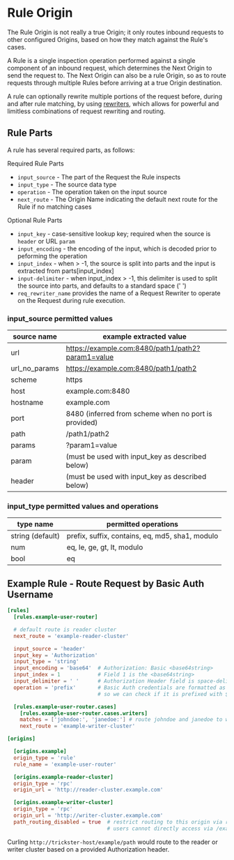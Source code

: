 # Rule Origin

The Rule Origin is not really a true Origin; it only routes inbound requests to other configured Origins, based on how they match against the Rule's cases.

A Rule is a single inspection operation performed against a single component of an inbound request, which determines the Next Origin to send the request to. The Next Origin can also be a rule Origin, so as to route requests through multiple Rules before arriving at a true Origin destination.

A rule can optionally rewrite multiple portions of the request before, during and after rule matching, by using [rewriters](./rewriters.md), which allows for powerful and limitless combinations of request rewriting and routing.

## Rule Parts

A rule has several required parts, as follows:

Required Rule Parts

- `input_source` - The part of the Request the Rule inspects
- `input_type` - The source data type
- `operation` - The operation taken on the input source
- `next_route` - The Origin Name indicating the default next route for the Rule if no matching cases

Optional Rule Parts

- `input_key` - case-sensitive lookup key; required when the source is `header` or URL `param`
- `input_encoding` - the encoding of the input, which is decoded prior to peforming the operation
- `input_index` - when > -1, the source is split into parts and the input is extracted from parts\[input_index\]
- `input-delimiter` - when input_index > -1, this delimiter is used to split the source into parts, and defaults to a standard space (' ')
- `req_rewriter_name` provides the name of a Request Rewriter to operate on the Request during rule execution.

### input_source permitted values

| source name   | example extracted value                              |
| ------------- | ---------------------------------------------------- |
| url           | https://example.com:8480/path1/path2?param1=value    |
| url_no_params | https://example.com:8480/path1/path2                 |
| scheme        | https                                                |
| host          | example.com:8480                                     |
| hostname      | example.com                                          |
| port          | 8480 (inferred from scheme when no port is provided) |
| path          | /path1/path2                                         |
| params        | ?param1=value                                        |
| param         | (must be used with input_key as described below)     |
| header        | (must be used with input_key as described below)     |

### input_type permitted values and operations

| type name          | permitted operations  |
| ------------------ | ----------------------|
| string  (default)  | prefix, suffix, contains, eq, md5, sha1, modulo |
| num                | eq, le, ge, gt, lt, modulo |
| bool               | eq |

## Example Rule - Route Request by Basic Auth Username

```toml
[rules]
  [rules.example-user-router]

  # default route is reader cluster
  next_route = 'example-reader-cluster'

  input_source = 'header'
  input_key = 'Authorization'
  input_type = 'string'
  input_encoding = 'base64'  # Authorization: Basic <base64string>
  input_index = 1            # Field 1 is the <base64string>
  input_delimiter = ' '      # Authorization Header field is space-delimited
  operation = 'prefix'       # Basic Auth credentials are formatted as user:pass,
                             # so we can check if it is prefixed with $user:

  [rules.example-user-router.cases]
    [rules.example-user-router.cases.writers]
    matches = ['johndoe:', 'janedoe:'] # route johndoe and janedoe to writer cluster
    next_route = 'example-writer-cluster'

[origins]

  [origins.example]
  origin_type = 'rule'
  rule_name = 'example-user-router'

  [origins.example-reader-cluster]
  origin_type = 'rpc'
  origin_url = 'http://reader-cluster.example.com'

  [origins.example-writer-cluster]
  origin_type = 'rpc'
  origin_url = 'http://writer-cluster.example.com'
  path_routing_disabled = true  # restrict routing to this origin via rule only
                                # users cannot directly access via /example-writer-cluster/

```

Curling `http://trickster-host/example/path` would route to the reader or writer cluster based on a provided Authorization header.
